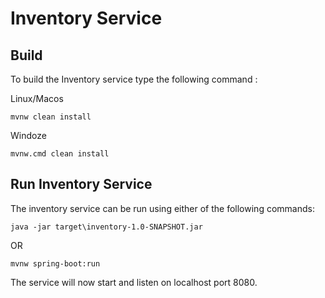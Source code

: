 # Inventory Service

## Build
To build the Inventory service type the following command :

Linux/Macos
```$xslt
mvnw clean install
```

Windoze
```$xslt
mvnw.cmd clean install
```

## Run Inventory Service
The inventory service can be run using either of the following commands:

```
java -jar target\inventory-1.0-SNAPSHOT.jar
```

OR

```
mvnw spring-boot:run
```

The service will now start and listen on localhost port 8080.
